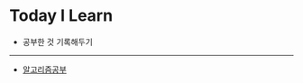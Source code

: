 #  Today I Learn



- 공부한 것 기록해두기



<hr/>

- [알고리즘공부](https://github.com/Hyuk1996/TIL/tree/main/Algorithm)

  

